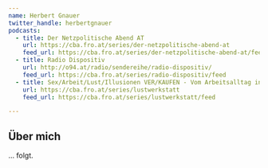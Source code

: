 ```yaml
---
name: Herbert Gnauer
twitter_handle: herbertgnauer
podcasts:
  - title: Der Netzpolitische Abend AT
    url: https://cba.fro.at/series/der-netzpolitische-abend-at
    feed_url: https://cba.fro.at/series/der-netzpolitische-abend-at/feed
  - title: Radio Dispositiv
    url: http://o94.at/radio/sendereihe/radio-dispositiv/
    feed_url: https://cba.fro.at/series/radio-dispositiv/feed
  - title: Sex/Arbeit/Lust/Illusionen VER/KAUFEN - Vom Arbeitsalltag in den Lustwerkstätten
    url: https://cba.fro.at/series/lustwerkstatt
    feed_url: https://cba.fro.at/series/lustwerkstatt/feed

---
```


## Über mich

... folgt.
